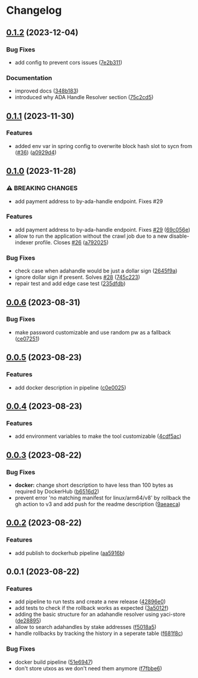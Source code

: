 # Changelog

## [0.1.2](https://github.com/cardano-foundation/cf-adahandle-resolver/compare/v0.1.1...v0.1.2) (2023-12-04)


### Bug Fixes

* add config to prevent cors issues ([7e2b311](https://github.com/cardano-foundation/cf-adahandle-resolver/commit/7e2b3116f4bfd86a0e71c6062231975fa763103c))


### Documentation

* improved docs ([348b183](https://github.com/cardano-foundation/cf-adahandle-resolver/commit/348b1834f1d86646bdbe38d4d94769c89008aedf))
* introduced why ADA Handle Resolver section ([75c2cd5](https://github.com/cardano-foundation/cf-adahandle-resolver/commit/75c2cd514c43a2fe15e326061ae9526fa0b18ca3))

## [0.1.1](https://github.com/cardano-foundation/cf-adahandle-resolver/compare/v0.1.0...v0.1.1) (2023-11-30)


### Features

* added env var in spring config to overwrite block hash slot to sycn from ([#36](https://github.com/cardano-foundation/cf-adahandle-resolver/issues/36)) ([a0929d4](https://github.com/cardano-foundation/cf-adahandle-resolver/commit/a0929d4dab09119e91e4f658717c0948c0a455a7))

## [0.1.0](https://github.com/cardano-foundation/cf-adahandle-resolver/compare/v0.0.6...v0.1.0) (2023-11-28)


### ⚠ BREAKING CHANGES

* add payment address to by-ada-handle endpoint. Fixes #29

### Features

* add payment address to by-ada-handle endpoint. Fixes [#29](https://github.com/cardano-foundation/cf-adahandle-resolver/issues/29) ([69c056e](https://github.com/cardano-foundation/cf-adahandle-resolver/commit/69c056e4f7dc73ac941629136400e4892a56eeea))
* allow to run the application without the crawl job due to a new disable-indexer profile. Closes [#26](https://github.com/cardano-foundation/cf-adahandle-resolver/issues/26) ([a792025](https://github.com/cardano-foundation/cf-adahandle-resolver/commit/a792025a2b505f65d70b77b21ee03751613cd550))


### Bug Fixes

* check case when adahandle would be just a dollar sign ([2645f9a](https://github.com/cardano-foundation/cf-adahandle-resolver/commit/2645f9ad40f2189c4ed7fef29dc4c856fc86cce9))
* ignore dollar sign if present. Solves [#28](https://github.com/cardano-foundation/cf-adahandle-resolver/issues/28) ([745c223](https://github.com/cardano-foundation/cf-adahandle-resolver/commit/745c2231248c4ab66b64ad50f4ce05f4d23d2a34))
* repair test and add edge case test ([235dfdb](https://github.com/cardano-foundation/cf-adahandle-resolver/commit/235dfdba14112222a80d2edf9397bb77f44dc97b))

## [0.0.6](https://github.com/cardano-foundation/adahandle-resolver/compare/v0.0.5...v0.0.6) (2023-08-31)


### Bug Fixes

* make password customizable and use random pw as a fallback ([ce07251](https://github.com/cardano-foundation/adahandle-resolver/commit/ce07251f7e858cc565c4ee4edad4150b13419b68))

## [0.0.5](https://github.com/cardano-foundation/adahandle-resolver/compare/v0.0.4...v0.0.5) (2023-08-23)


### Features

* add docker description in pipeline ([c0e0025](https://github.com/cardano-foundation/cf-adahandle-resolver/commit/c0e00255ca9de8c4fd855ef8e38f3d720ced5a71))

## [0.0.4](https://github.com/cardano-foundation/cf-adahandle-resolver/compare/v0.0.3...v0.0.4) (2023-08-23)


### Features

* add environment variables to make the tool customizable ([4cdf5ac](https://github.com/cardano-foundation/cf-adahandle-resolver/commit/4cdf5acb60f405b102cf6ac3fb5b2787b3eed110))

## [0.0.3](https://github.com/cardano-foundation/cf-adahandle-resolver/compare/v0.0.2...v0.0.3) (2023-08-22)


### Bug Fixes

* **docker:** change short description to have less than 100 bytes as required by DockerHub ([b6516d2](https://github.com/cardano-foundation/cf-adahandle-resolver/commit/b6516d2a621d7a42b01152637ef1ea09a574062d))
* prevent error 'no matching manifest for linux/arm64/v8' by rollback the gh action to v3 and add push for the readme description ([9aeaeca](https://github.com/cardano-foundation/cf-adahandle-resolver/commit/9aeaeca3c8ec477a58c8d5d379a65013fec0571c))

## [0.0.2](https://github.com/cardano-foundation/cf-adahandle-resolver/compare/v0.0.1...v0.0.2) (2023-08-22)


### Features

* add publish to dockerhub pipeline ([aa5916b](https://github.com/cardano-foundation/cf-adahandle-resolver/commit/aa5916b04e6088a440b737302a711036c1cc00ea))

## 0.0.1 (2023-08-22)


### Features

* add pipeline to run tests and create a new release ([42896e0](https://github.com/cardano-foundation/cf-adahandle-resolver/commit/42896e07b709248055fbb169e56a1b49e50014c2))
* add tests to check if the rollback works as expected ([3a5012f](https://github.com/cardano-foundation/cf-adahandle-resolver/commit/3a5012f0724b75b7648faf72a9acf7090bdf617d))
* adding the basic structure for an adahandle resolver using yaci-store ([de28895](https://github.com/cardano-foundation/cf-adahandle-resolver/commit/de28895ee1470310743d44104e341f099480efc1))
* allow to search adahandles by stake addresses ([f5018a5](https://github.com/cardano-foundation/cf-adahandle-resolver/commit/f5018a568400d536bf12f774e7e821773ca33013))
* handle rollbacks by tracking the history in a seperate table ([f681f8c](https://github.com/cardano-foundation/cf-adahandle-resolver/commit/f681f8c96923c7462ca35ded3885844b04d66b34))


### Bug Fixes

* docker build pipeline ([51e6947](https://github.com/cardano-foundation/cf-adahandle-resolver/commit/51e6947dcb73d2599b2b526dfee80651da864b28))
* don't store utxos as we don't need them anymore ([f7fbbe6](https://github.com/cardano-foundation/cf-adahandle-resolver/commit/f7fbbe6014d4f92e91874cc28d4f7f64238178de))
